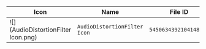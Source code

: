 | Icon | Name | File ID |
| ---  | ---  | ---     |
| ![](AudioDistortionFilter Icon.png) | `AudioDistortionFilter Icon` | `5450634392104148629` |
